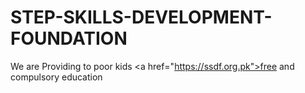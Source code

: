 # STEP-SKILLS-DEVELOPMENT-FOUNDATION
We are Providing to poor kids &lt;a href="https://ssdf.org.pk">free and compulsory education</a> 
